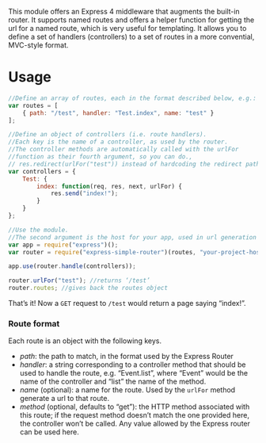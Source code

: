 This module offers an Express 4 middleware that augments the built-in router. It supports named routes and offers a helper function for getting the url for a named route, which is very useful for templating. It allows you to define a set of handlers (controllers) to a set of routes in a more convential, MVC-style format.

# Usage
```javascript
//Define an array of routes, each in the format described below, e.g.:
var routes = [
	{ path: "/test", handler: "Test.index", name: "test" }
]; 

//Define an object of controllers (i.e. route handlers). 
//Each key is the name of a controller, as used by the router.
//The controller methods are automatically called with the urlFor
//function as their fourth argument, so you can do.,
// res.redirect(urlFor("test")) instead of hardcoding the redirect path.
var controllers = {
	Test: { 
		index: function(req, res, next, urlFor) { 
			res.send("index!"); 
		} 
	}
}; 

//Use the module.
//The second argument is the host for your app, used in url generation
var app = require("express")();
var router = require("express-simple-router")(routes, "your-project-hostname.com");

app.use(router.handle(controllers));

router.urlFor("test"); //returns ‘/test’
router.routes; //gives back the routes object
```
That’s it! Now a `GET` request to `/test` would return a page saying “index!”.

### Route format
Each route is an object with the following keys.

- _path_: the path to match, in the format used by the Express Router
- _handler_: a string corresponding to a controller method that should be used to handle the route, e.g. “Event.list”, where “Event” would be the name of the controller and “list” the name of the method.
- _name_ (optional): a name for the route. Used by the ``urlFor`` method generate a url to that route.
- _method_ (optional, defaults to “get”): the HTTP method associated with this route; if the request method doesn’t match the one provided here, the controller won’t be called. Any value allowed by the Express router can be used here.
